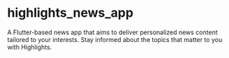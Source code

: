 # highlights_news_app

A Flutter-based news app that aims to deliver personalized news content tailored to your interests. Stay informed about the topics that matter to you with Highlights.



